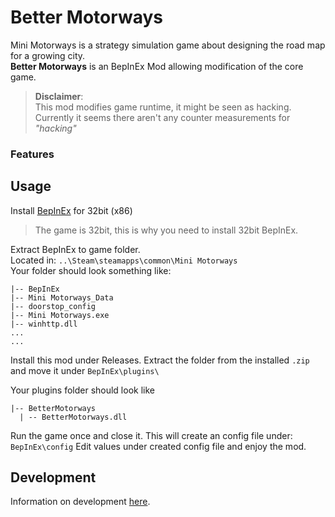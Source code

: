 # Better Motorways
Mini Motorways is a strategy simulation game about designing the road map for a growing city.  
__Better Motorways__ is an BepInEx Mod allowing modification of the core game.

> __Disclaimer__:   
This mod modifies game runtime, it might be seen as hacking.  
Currently it seems there aren't any counter measurements for _"hacking"_
### Features

## Usage
Install [BepInEx](https://github.com/BepInEx/BepInEx/releases/tag/v5.4.13) for 32bit (x86)  
> The game is 32bit, this is why you need to install 32bit BepInEx.  

Extract BepInEx to game folder.  
Located in: `..\Steam\steamapps\common\Mini Motorways`  
Your folder should look something like:
```
|-- BepInEx
|-- Mini Motorways_Data
|-- doorstop_config
|-- Mini Motorways.exe
|-- winhttp.dll
...
...
```
Install this mod under Releases. Extract the folder from the installed `.zip` 
and move it under `BepInEx\plugins\` 

Your plugins folder should look like
```
|-- BetterMotorways
  | -- BetterMotorways.dll
```
Run the game once and close it. This will create an config file under: `BepInEx\config`
Edit values under created config file and enjoy the mod.

## Development
Information on development [here](/BetterMotorways/).
